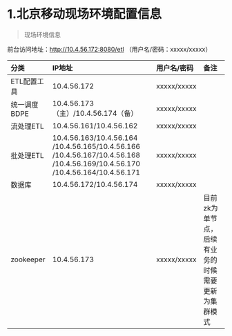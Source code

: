# 1.北京移动现场环境配置信息

> 现场环境信息

前台访问地址：http://10.4.56.172:8080/etl （用户名/密码：xxxxx/xxxxx）

|分类			|IP地址					|用户名/密码					|备注											|
|:---			|:---  					|:---               		|:---   										|
|ETL配置工具		|10.4.56.172			|xxxxx/xxxxx				|												|
|统一调度BDPE	|10.4.56.173（主）/10.4.56.174（备）|xxxxx/xxxxx		|												|
|流处理ETL		|10.4.56.161/10.4.56.162|xxxxx/xxxxx					| 												|
|批处理ETL		|10.4.56.163/10.4.56.164  /10.4.56.165/10.4.56.166  /10.4.56.167/10.4.56.168  /10.4.56.169/10.4.56.170  /10.4.56.164/10.4.56.171|xxxxx/xxxxx|	|
|数据库			|10.4.56.172/10.4.56.174|xxxxx/xxxxx			| 												|
|zookeeper		|10.4.56.173			|xxxxx/xxxxx	|目前zk为单节点，后续有业务的时候需要更新为集群模式	|
